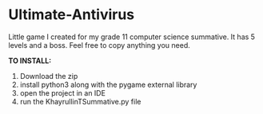 # Ultimate-Antivirus
Little game I created for my grade 11 computer science summative. It has 5 levels and a boss. Feel free to copy anything you need.

**TO INSTALL:**
  1. Download the zip
  2. install python3 along with the pygame external library
  3. open the project in an IDE
  4. run the KhayrullinTSummative.py file

